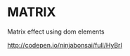 MATRIX
=================

Matrix effect using dom elements

http://codepen.io/ninjabonsai/full/HyBrI
